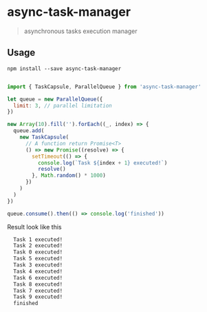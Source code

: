 # async-task-manager

> asynchronous tasks execution manager  

## Usage

`npm install --save async-task-manager`

```javascript

import { TaskCapsule, ParallelQueue } from 'async-task-manager'

let queue = new ParallelQueue({
  limit: 3, // parallel limitation
})

new Array(10).fill('').forEach((_, index) => {
  queue.add(
    new TaskCapsule(
      // A function return Promise<T>
      () => new Promise((resolve) => {
        setTimeout(() => {
          console.log(`Task ${index + 1} executed!`)
          resolve()
        }, Math.random() * 1000)
      })
    )
  )
})

queue.consume().then(() => console.log('finished'))

```

Result look like this

```bash
  Task 1 executed!
  Task 2 executed!
  Task 0 executed!
  Task 5 executed!
  Task 3 executed!
  Task 4 executed!
  Task 6 executed!
  Task 8 executed!
  Task 7 executed!
  Task 9 executed!
  finished
```
